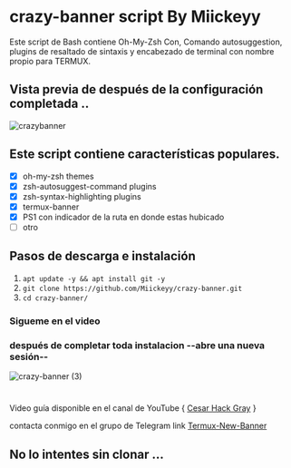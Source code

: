 # crazy-banner script By Miickeyy
Este script de Bash contiene Oh-My-Zsh Con, Comando autosuggestion, plugins de resaltado de sintaxis y encabezado de terminal con nombre propio para TERMUX.
## Vista previa de después de la configuración completada ..

![crazybanner](https://user-images.githubusercontent.com/45963119/66693526-65812c00-ec6f-11e9-8e40-6892ffd22dfe.jpeg)

## Este script contiene características populares.

- [x] oh-my-zsh themes
- [x] zsh-autosuggest-command plugins
- [x] zsh-syntax-highlighting plugins
- [x] termux-banner
- [x] PS1 con indicador de la ruta en donde estas hubicado
 - [ ] otro

## Pasos de descarga e instalación



1. `apt update -y && apt install git -y`
2. `git clone https://github.com/Miickeyy/crazy-banner.git`
3. `cd crazy-banner/`
### Sigueme en el video 
### después de completar toda instalacion --abre una nueva sesión--
![crazy-banner (3)](https://user-images.githubusercontent.com/45963119/66693479-b8a6af00-ec6e-11e9-94c1-ad2027d66869.jpeg)
#
Video guía disponible en el canal de YouTube { [Cesar Hack Gray](https://www.youtube.com/channel/UCb1vwdwQcLr9OCfr7AVSlHA) }

contacta conmigo  en el grupo de Telegram link [Termux-New-Banner](https://t.me/joinchat/Ix6n2VlSinyXpYW0ZKOBkw)
## No lo intentes sin clonar ...
